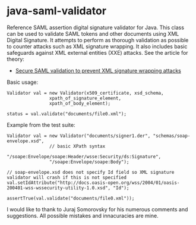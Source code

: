 java-saml-validator
===================

Reference SAML assertion digital signature validator for Java. This class can be used to validate SAML tokens
and other documents using XML Digital Signature. It attempts to perform as thorough validation
as possible to counter attacks such as XML signature wrapping. It also includes basic safeguards against
 XML external entities (XXE) attacks. See the article for theory:

* [Secure SAML validation to prevent XML signature wrapping attacks](http://ipsec.pl/node/1119)

Basic usage:

    Validator val = new Validator(x509_certificate, xsd_schema,
                    xpath_of_signature_element,
                    xpath_of_body_element);

    status = val.validate("documents/file0.xml");

Example from the test suite:

    Validator val = new Validator("documents/signer1.der", "schemas/soap-envelope.xsd",
                    // basic XPath syntax
                    "/soape:Envelope/soape:Header/wsse:Security/ds:Signature",
                    "/soape:Envelope/soape:Body");

    // soap-envelope.xsd does not specify Id field so XML signature validator will crash if this is not specified
    val.setIdAttribute("http://docs.oasis-open.org/wss/2004/01/oasis-200401-wss-wssecurity-utility-1.0.xsd", "Id");

    assertTrue(val.validate("documents/file0.xml"));

I would like to thank to Juraj Somorovsky for his numerous comments and suggestions. All possible mistakes and innacuracies are mine.
